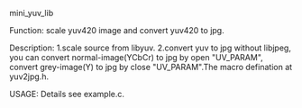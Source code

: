 mini_yuv_lib

Function:
	scale yuv420 image and convert yuv420 to jpg.

Description:
	1.scale source from libyuv.
	2.convert yuv to jpg without libjpeg, you can convert normal-image(YCbCr)
to jpg by open "UV_PARAM", convert grey-image(Y) to jpg by close "UV_PARAM".The
macro defination at yuv2jpg.h.

USAGE:
	Details see example.c. 
